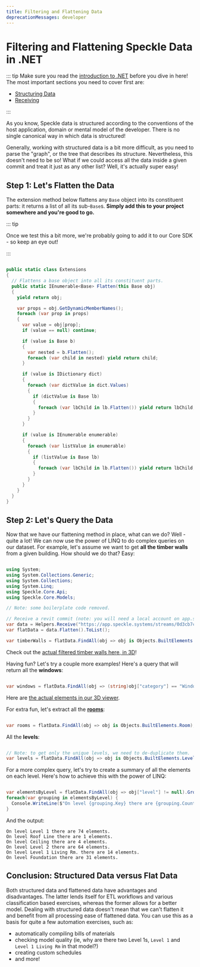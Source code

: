 ```yaml
---
title: Filtering and Flattening Data
deprecationMessages: developer
---
```


<Banner />

# Filtering and Flattening Speckle Data in .NET

::: tip
Make sure you read the [introduction to .NET](/dev/dotnet) before you dive in here! The most important sections you need to cover first are: 

- [Structuring Data](/dev/dotnet.html#structuring-your-data)
- [Receiving](/dev/dotnet.html#receiving-data)

:::

As you know, Speckle data is structured according to the conventions of the host application, domain or mental model of the developer. There is no single canonical way in which data is structured! 

Generally, working with structured data is a bit more difficult, as you need to parse the "graph", or the tree that describes its structure. Nevertheless, this doesn't need to be so! What if we could access all the data inside a given commit and treat it just as any other list? Well, it's actually super easy! 

## Step 1: Let's Flatten the Data

The extension method below flattens any `Base` object into its constituent parts: it returns a list of all its sub-`Base`s. **Simply add this to your project somewhere and you're good to go.** 

::: tip

Once we test this a bit more, we're probably going to add it to our Core SDK - so keep an eye out!

:::

```csharp

public static class Extensions
{
  // Flattens a base object into all its constituent parts.
  public static IEnumerable<Base> Flatten(this Base obj)
  {
    yield return obj;

    var props = obj.GetDynamicMemberNames();
    foreach (var prop in props)
    {
      var value = obj[prop];
      if (value == null) continue;

      if (value is Base b)
      {
        var nested = b.Flatten();
        foreach (var child in nested) yield return child;
      }

      if (value is IDictionary dict)
      {
        foreach (var dictValue in dict.Values)
        {
          if (dictValue is Base lb)
          {
            foreach (var lbChild in lb.Flatten()) yield return lbChild;
          }
        }
      }

      if (value is IEnumerable enumerable)
      {
        foreach (var listValue in enumerable)
        {
          if (listValue is Base lb)
          {
            foreach (var lbChild in lb.Flatten()) yield return lbChild;
          }
        }
      }
    }
  }
}

```

## Step 2: Let's Query the Data

Now that we have our flattening method in place, what can we do? Well - quite a lot! We can now use the power of LINQ to do complex queries on our dataset. For example, let's assume we want to get **all the timber walls** from a given building. How should we do that? Easy: 

```csharp

using System;
using System.Collections.Generic;
using System.Collections;
using System.Linq;
using Speckle.Core.Api;
using Speckle.Core.Models;

// Note: some boilerplate code removed.

// Receive a revit commit (note: you will need a local account on app.speckle.systems for this to work!)
var data = Helpers.Receive("https://app.speckle.systems/streams/0d3cb7cb52/commits/681cdd572c").Result;
var flatData = data.Flatten().ToList();

var timberWalls = flatData.FindAll(obj => obj is Objects.BuiltElements.Revit.RevitWall wall && wall.type == "Wall - Timber Clad");

```

Check out the [actual filtered timber walls here, in 3D](https://app.speckle.systems/streams/0d3cb7cb52/commits/681cdd572c?filter=%7B%22ghostOthers%22%3Atrue,%22filterBy%22%3A%7B%22type%22%3A%5B%22Wall%20-%20Timber%20Clad%22%5D%7D,%22colorBy%22%3Anull%7D&c=%5B8.38909,-14.62227,21.72508,19.02341,-4.21317,7.28914,0,1%5D)!

Having fun? Let's try a couple more examples! Here's a query that will return all the **windows**:

```csharp

var windows = flatData.FindAll(obj => (string)obj["category"] == "Windows");

```

Here are [the actual elements in our 3D viewer](https://app.speckle.systems/streams/0d3cb7cb52/commits/681cdd572c?filter=%7B%22ghostOthers%22%3Atrue,%22filterBy%22%3A%7B%22category%22%3A%5B%22Windows%22%5D%7D,%22colorBy%22%3A%7B%22type%22%3A%22category%22,%22property%22%3A%22category%22%7D%7D&c=%5B-5.7784,-18.86637,18.78367,16.556,-1.104,4.3014,0,1%5D).

For extra fun, let's extract all the [**rooms**](https://app.speckle.systems/streams/0d3cb7cb52/commits/681cdd572c?filter=%7B%22ghostOthers%22%3Atrue,%22filterBy%22%3A%7B%22speckle_type%22%3A%5B%22Objects.BuiltElements.Room%22%5D%7D,%22colorBy%22%3Anull%7D&c=%5B-3.83025,-15.78239,24.12586,16.556,-1.104,4.3014,0,1%5D
):

```csharp

var rooms = flatData.FindAll(obj => obj is Objects.BuiltElements.Room);

```


All the **levels**: 

```csharp

// Note: to get only the unique levels, we need to de-duplicate them.
var levels = flatData.FindAll(obj => obj is Objects.BuiltElements.Level).Cast<Objects.BuiltElements.Level>().GroupBy(level => level.name).Select(g => g.First()).ToList();

```

For a more complex query, let's try to create a summary of all the elements on each level. Here's how to achieve this with the power of LINQ: 

```csharp

var elementsByLevel = flatData.FindAll(obj => obj["level"] != null).GroupBy(obj => ((Base)obj["level"])["name"]);
foreach(var grouping in elementsByLevel) {
  Console.WriteLine($"On level {grouping.Key} there are {grouping.Count()} elements.");
}

```

And the output: 

```
On level Level 1 there are 74 elements.
On level Roof Line there are 1 elements.
On level Ceiling there are 4 elements.
On level Level 2 there are 64 elements.
On level Level 1 Living Rm. there are 14 elements.
On level Foundation there are 31 elements.
```

## Conclusion: Structured Data versus Flat Data

Both structured data and flattened data have advantages and disadvantages. The latter lends itself for ETL workflows and various classification based exercises, whereas the former allows for a better model. Dealing with structured data doesn't mean that we can't flatten it and benefit from all processing ease of flattened data. You can use this as a basis for quite a few automation exercises, such as: 
- automatically compiling bills of materials
- checking model quality (ie, why are there two Level 1s, `Level 1` and `Level 1 Living Rm` in that model?)
- creating custom schedules
- and more! 


